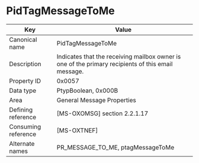 # PidTagMessageToMe

| Key | Value |
|---|---|
| Canonical name | PidTagMessageToMe |
| Description | Indicates that the receiving mailbox owner is one of the primary recipients of this email message. |
| Property ID | 0x0057 |
| Data type | PtypBoolean, 0x000B |
| Area | General Message Properties |
| Defining reference | [MS-OXOMSG] section 2.2.1.17 |
| Consuming reference | [MS-OXTNEF] |
| Alternate names | PR_MESSAGE_TO_ME, ptagMessageToMe |

